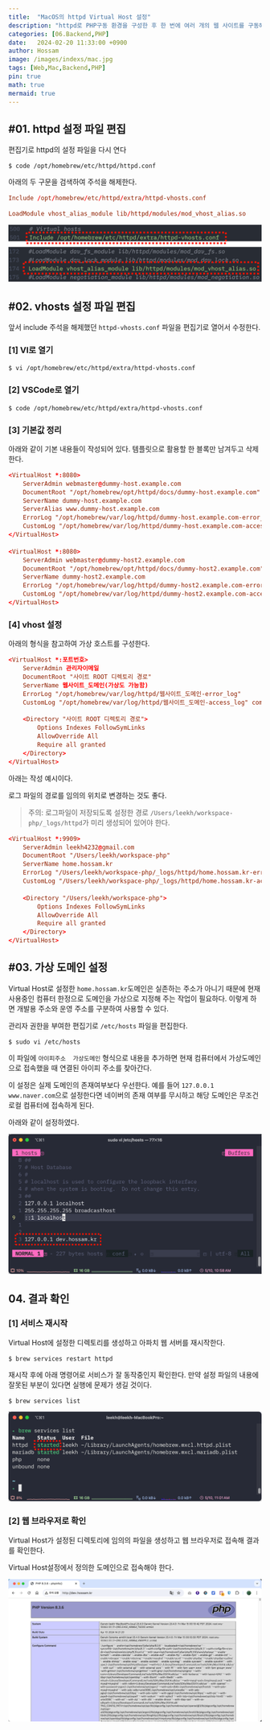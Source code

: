 ```yaml
---
title:  "MacOS의 httpd Virtual Host 설정"
description: "httpd로 PHP구동 환경을 구성한 후 한 번에 여러 개의 웹 사이트를 구동해야 하는 경우가 있다.(외주개발용 사이트와 스터디용 사이트 등) VirtualHost는 하나의 httpd가 호스트이름으로 구분된 여러 개의 사이트를 운영하도록 하는 설정이다."
categories: [06.Backend,PHP]
date:   2024-02-20 11:33:00 +0900
author: Hossam
image: /images/indexs/mac.jpg
tags: [Web,Mac,Backend,PHP]
pin: true
math: true
mermaid: true
---
```


## #01. httpd 설정 파일 편집

편집기로 httpd의 설정 파일을 다시 연다

```shell
$ code /opt/homebrew/etc/httpd/httpd.conf
```

아래의 두 구문을 검색하여 주석을 해제한다.

```conf
Include /opt/homebrew/etc/httpd/extra/httpd-vhosts.conf
```

```conf
LoadModule vhost_alias_module lib/httpd/modules/mod_vhost_alias.so
```

![img](/images/2024/0220/vhost01.png)

## #02. vhosts 설정 파일 편집

앞서 include 주석을 해제했던 `httpd-vhosts.conf` 파일을 편집기로 열어서 수정한다.

### [1] VI로 열기

```shell
$ vi /opt/homebrew/etc/httpd/extra/httpd-vhosts.conf
```

### [2] VSCode로 열기

```shell
$ code /opt/homebrew/etc/httpd/extra/httpd-vhosts.conf
```

### [3] 기본값 정리

아래와 같이 기본 내용들이 작성되어 있다. 템플릿으로 활용할 한 블록만 남겨두고 삭제한다.

```conf
<VirtualHost *:8080>
    ServerAdmin webmaster@dummy-host.example.com
    DocumentRoot "/opt/homebrew/opt/httpd/docs/dummy-host.example.com"
    ServerName dummy-host.example.com
    ServerAlias www.dummy-host.example.com
    ErrorLog "/opt/homebrew/var/log/httpd/dummy-host.example.com-error_log"
    CustomLog "/opt/homebrew/var/log/httpd/dummy-host.example.com-access_log" common
</VirtualHost>

<VirtualHost *:8080>
    ServerAdmin webmaster@dummy-host2.example.com
    DocumentRoot "/opt/homebrew/opt/httpd/docs/dummy-host2.example.com"
    ServerName dummy-host2.example.com
    ErrorLog "/opt/homebrew/var/log/httpd/dummy-host2.example.com-error_log"
    CustomLog "/opt/homebrew/var/log/httpd/dummy-host2.example.com-access_log" common
</VirtualHost>
```

### [4] vhost 설정

아래의 형식을 참고하여 가상 호스트를 구성한다.

```conf
<VirtualHost *:포트번호>
    ServerAdmin 관리자이메일
    DocumentRoot "사이트 ROOT 디렉토리 경로"
    ServerName 웹사이트_도메인(가상도 가능함)
    ErrorLog "/opt/homebrew/var/log/httpd/웹사이트_도메인-error_log"
    CustomLog "/opt/homebrew/var/log/httpd/웹사이트_도메인-access_log" common

    <Directory "사이트 ROOT 디렉토리 경로">
        Options Indexes FollowSymLinks
        AllowOverride All
        Require all granted
    </Directory>
</VirtualHost>
```

아래는 작성 예시이다.

로그 파일의 경로를 임의의 위치로 변경하는 것도 좋다.

> 주의: 로그파일이 저장되도록 설정한 경로 `/Users/leekh/workspace-php/_logs/httpd`가 미리 생성되어 있어야 한다.

```conf
<VirtualHost *:9909>
    ServerAdmin leekh4232@gmail.com
    DocumentRoot "/Users/leekh/workspace-php"
    ServerName home.hossam.kr
    ErrorLog "/Users/leekh/workspace-php/_logs/httpd/home.hossam.kr-error_log"
    CustomLog "/Users/leekh/workspace-php/_logs/httpd/home.hossam.kr-access_log" common

    <Directory "/Users/leekh/workspace-php">
        Options Indexes FollowSymLinks
        AllowOverride All
        Require all granted
    </Directory>
</VirtualHost>
```

## #03. 가상 도메인 설정

Virtual Host로 설정한 `home.hossam.kr`도메인은 실존하는 주소가 아니기 때문에 현재 사용중인 컴퓨터 한정으로 도메인을 가상으로 지정해 주는 작업이 필요하다. 이렇게 하면 개발용 주소와 운영 주소를 구분하여 사용할 수 있다.

관리자 권한을 부여한 편집기로 `/etc/hosts` 파일을 편집한다.

```shell
$ sudo vi /etc/hosts
```

이 파일에 `아이피주소  가상도메인` 형식으로 내용을 추가하면 현재 컴퓨터에서 가상도메인으로 접속했을 때 연결된 아이피 주소를 찾아간다.

이 설정은 실제 도메인의 존재여부보다 우선한다. 예를 들어 `127.0.0.1  www.naver.com`으로 설정한다면 네이버의 존재 여부를 무시하고 해당 도메인은 무조건 로컬 컴퓨터에 접속하게 된다.

아래와 같이 설정하였다.

![img](/images/2024/0220/vhost02.png)

## 04. 결과 확인

### [1] 서비스 재시작

Virtual Host에 설정한 디렉토리를 생성하고 아파치 웹 서버를 재시작한다.

```shell
$ brew services restart httpd
```

재시작 후에 아래 명령어로 서비스가 잘 동작중인지 확인한다. 만약 설정 파일의 내용에 잘못된 부분이 있다면 실행에 문제가 생길 것이다.

```shell
$ brew services list
```

![img](/images/2024/0220/vhost03.png)


### [2] 웹 브라우저로 확인

Virtual Host가 설정된 디렉토리에 임의의 파일을 생성하고 웹 브라우저로 접속해 결과를 확인한다.

Virtual Host설정에서 정의한 도메인으로 접속해야 한다.

![img](/images/2024/0220/vhost04.png)
